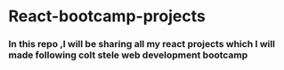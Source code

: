 # React-bootcamp-projects
<h3>In this  repo ,I will be sharing all my react projects which I will made following colt stele web development bootcamp</h3>
